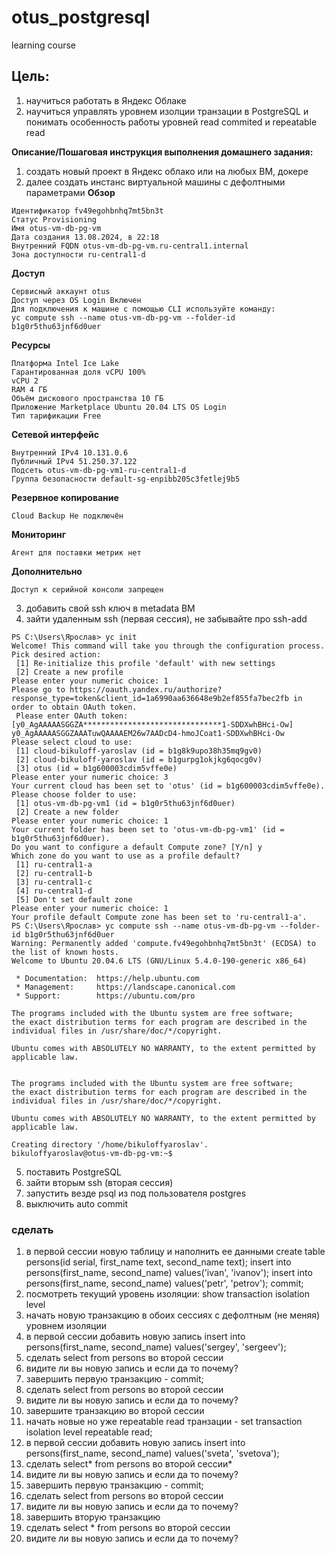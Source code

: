 # otus_postgresql
learning course
## Цель:
1. научиться работать в Яндекс Облаке
2. научиться управлять уровнем изолции транзации в PostgreSQL и понимать особенность работы уровней read commited и repeatable read

**Описание/Пошаговая инструкция выполнения домашнего задания:**
1. создать новый проект в Яндекс облако или на любых ВМ, докере
2. далее создать инстанс виртуальной машины с дефолтными параметрами
**Обзор**
```
Идентификатор fv49egohbnhq7mt5bn3t
Статус Provisioning
Имя otus-vm-db-pg-vm
Дата создания 13.08.2024, в 22:18
Внутренний FQDN otus-vm-db-pg-vm.ru-central1.internal
Зона доступности ru-central1-d
```

**Доступ**

```
Сервисный аккаунт otus
Доступ через OS Login Включен
Для подключения к машине с помощью CLI используйте команду:
yc compute ssh --name otus-vm-db-pg-vm --folder-id b1g0r5thu63jnf6d0uer
```
**Ресурсы**
```
Платформа Intel Ice Lake
Гарантированная доля vCPU 100%
​vCPU 2 
RAM 4 ГБ
Объём дискового пространства 10 ГБ
Приложение Marketplace Ubuntu 20.04 LTS OS Login
Тип тарификации Free
```
**Сетевой интерфейс**
```
Внутренний IPv4 10.131.0.6
Публичный IPv4 51.250.37.122
Подсеть otus-vm-db-pg-vm1-ru-central1-d
Группа безопасности default-sg-enpibb205c3fetlej9b5
```
**Резервное копирование**
``` 
Cloud Backup Не подключён
```
**Мониторинг**
``` 
Агент для поставки метрик нет
```
**Дополнительно**
``` 
Доступ к серийной консоли запрещен
```
3. добавить свой ssh ключ в metadata ВМ
4. зайти удаленным ssh (первая сессия), не забывайте про ssh-add
```
PS C:\Users\Ярослав> yc init
Welcome! This command will take you through the configuration process.
Pick desired action:
 [1] Re-initialize this profile 'default' with new settings
 [2] Create a new profile
Please enter your numeric choice: 1
Please go to https://oauth.yandex.ru/authorize?response_type=token&client_id=1a6990aa636648e9b2ef855fa7bec2fb in order to obtain OAuth token.
 Please enter OAuth token: [y0_AgAAAAASGGZA*******************************1-SDDXwhBHci-Ow] y0_AgAAAAASGGZAAATuwQAAAAEM26w7AADcD4-hmoJCoat1-SDDXwhBHci-Ow
Please select cloud to use:
 [1] cloud-bikuloff-yaroslav (id = b1g8k9upo38h35mq9gv0)
 [2] cloud-bikuloff-yaroslav (id = b1gurpg1okjkg6qocg0v)
 [3] otus (id = b1g600003cdim5vffe0e)
Please enter your numeric choice: 3
Your current cloud has been set to 'otus' (id = b1g600003cdim5vffe0e).
Please choose folder to use:
 [1] otus-vm-db-pg-vm1 (id = b1g0r5thu63jnf6d0uer)
 [2] Create a new folder
Please enter your numeric choice: 1
Your current folder has been set to 'otus-vm-db-pg-vm1' (id = b1g0r5thu63jnf6d0uer).
Do you want to configure a default Compute zone? [Y/n] y
Which zone do you want to use as a profile default?
 [1] ru-central1-a
 [2] ru-central1-b
 [3] ru-central1-c
 [4] ru-central1-d
 [5] Don't set default zone
Please enter your numeric choice: 1
Your profile default Compute zone has been set to 'ru-central1-a'.
PS C:\Users\Ярослав> yc compute ssh --name otus-vm-db-pg-vm --folder-id b1g0r5thu63jnf6d0uer
Warning: Permanently added 'compute.fv49egohbnhq7mt5bn3t' (ECDSA) to the list of known hosts.
Welcome to Ubuntu 20.04.6 LTS (GNU/Linux 5.4.0-190-generic x86_64)

 * Documentation:  https://help.ubuntu.com
 * Management:     https://landscape.canonical.com
 * Support:        https://ubuntu.com/pro

The programs included with the Ubuntu system are free software;
the exact distribution terms for each program are described in the
individual files in /usr/share/doc/*/copyright.

Ubuntu comes with ABSOLUTELY NO WARRANTY, to the extent permitted by
applicable law.


The programs included with the Ubuntu system are free software;
the exact distribution terms for each program are described in the
individual files in /usr/share/doc/*/copyright.

Ubuntu comes with ABSOLUTELY NO WARRANTY, to the extent permitted by
applicable law.

Creating directory '/home/bikuloffyaroslav'.
bikuloffyaroslav@otus-vm-db-pg-vm:~$
```
5. поставить PostgreSQL
6. зайти вторым ssh (вторая сессия)
7. запустить везде psql из под пользователя postgres
8. выключить auto commit

### сделать

1. в первой сессии новую таблицу и наполнить ее данными create table persons(id serial, first_name text, second_name text); insert into persons(first_name, second_name) values('ivan', 'ivanov'); insert into persons(first_name, second_name) values('petr', 'petrov'); commit;
2. посмотреть текущий уровень изоляции: show transaction isolation level
3. начать новую транзакцию в обоих сессиях с дефолтным (не меняя) уровнем изоляции
4. в первой сессии добавить новую запись insert into persons(first_name, second_name) values('sergey', 'sergeev');
5. сделать select from persons во второй сессии
6. видите ли вы новую запись и если да то почему?
7. завершить первую транзакцию - commit;
8. сделать select from persons во второй сессии
9. видите ли вы новую запись и если да то почему?
10. завершите транзакцию во второй сессии
11. начать новые но уже repeatable read транзации - set transaction isolation level repeatable read;
12. в первой сессии добавить новую запись insert into persons(first_name, second_name) values('sveta', 'svetova');
13. сделать select* from persons во второй сессии*
14. видите ли вы новую запись и если да то почему?
15. завершить первую транзакцию - commit;
16. сделать select from persons во второй сессии
17. видите ли вы новую запись и если да то почему?
18. завершить вторую транзакцию
19. сделать select * from persons во второй сессии
20. видите ли вы новую запись и если да то почему?
